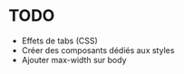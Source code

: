 # TODO

- Effets de tabs (CSS)
- Créer des composants dédiés aux styles
- Ajouter max-width sur body
